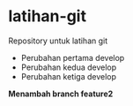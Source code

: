 # latihan-git
Repository untuk latihan git




- Perubahan pertama develop
- Perubahan kedua develop
- Perubahan ketiga develop


**Menambah branch feature2**